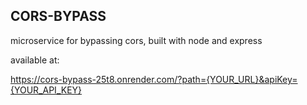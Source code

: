 ## CORS-BYPASS

microservice for bypassing cors, built with node and express

available at:

https://cors-bypass-25t8.onrender.com/?path={YOUR_URL}&apiKey={YOUR_API_KEY}
